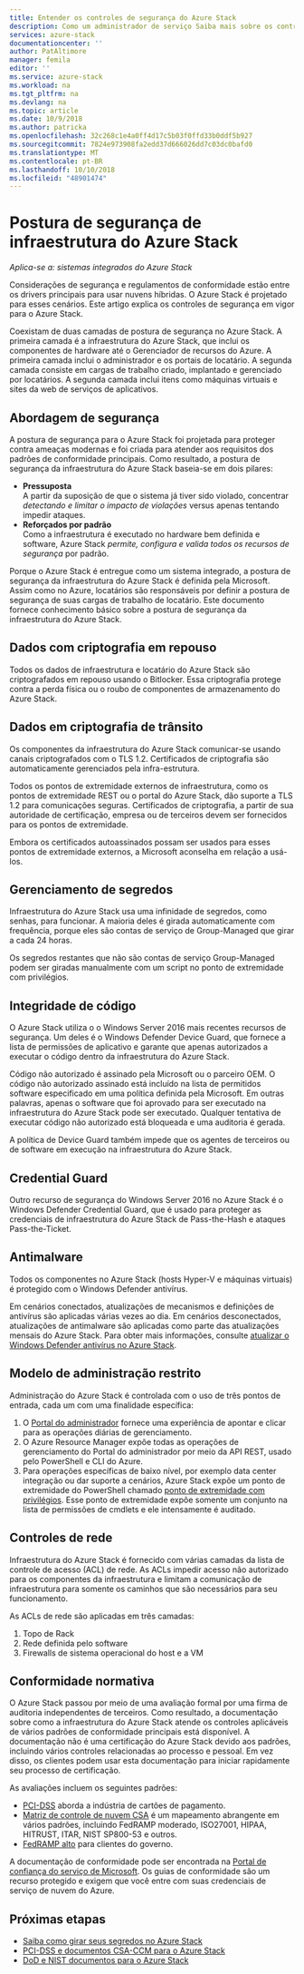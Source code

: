 ```yaml
---
title: Entender os controles de segurança do Azure Stack
description: Como um administrador de serviço Saiba mais sobre os controles de segurança aplicados para o Azure Stack
services: azure-stack
documentationcenter: ''
author: PatAltimore
manager: femila
editor: ''
ms.service: azure-stack
ms.workload: na
ms.tgt_pltfrm: na
ms.devlang: na
ms.topic: article
ms.date: 10/9/2018
ms.author: patricka
ms.openlocfilehash: 32c268c1e4a0ff4d17c5b03f0ffd33b0ddf5b927
ms.sourcegitcommit: 7824e973908fa2edd37d666026dd7c03dc0bafd0
ms.translationtype: MT
ms.contentlocale: pt-BR
ms.lasthandoff: 10/10/2018
ms.locfileid: "48901474"
---
```

# <a name="azure-stack-infrastructure-security-posture"></a>Postura de segurança de infraestrutura do Azure Stack

*Aplica-se a: sistemas integrados do Azure Stack*

Considerações de segurança e regulamentos de conformidade estão entre os drivers principais para usar nuvens híbridas. O Azure Stack é projetado para esses cenários. Este artigo explica os controles de segurança em vigor para o Azure Stack.

Coexistam de duas camadas de postura de segurança no Azure Stack. A primeira camada é a infraestrutura do Azure Stack, que inclui os componentes de hardware até o Gerenciador de recursos do Azure. A primeira camada inclui o administrador e os portais de locatário. A segunda camada consiste em cargas de trabalho criado, implantado e gerenciado por locatários. A segunda camada inclui itens como máquinas virtuais e sites da web de serviços de aplicativos.

## <a name="security-approach"></a>Abordagem de segurança

A postura de segurança para o Azure Stack foi projetada para proteger contra ameaças modernas e foi criada para atender aos requisitos dos padrões de conformidade principais. Como resultado, a postura de segurança da infraestrutura do Azure Stack baseia-se em dois pilares:

 - **Pressuposta**  
A partir da suposição de que o sistema já tiver sido violado, concentrar *detectando e limitar o impacto de violações* versus apenas tentando impedir ataques. 
 - **Reforçados por padrão**  
Como a infraestrutura é executado no hardware bem definida e software, Azure Stack *permite, configura e valida todos os recursos de segurança* por padrão.

Porque o Azure Stack é entregue como um sistema integrado, a postura de segurança da infraestrutura do Azure Stack é definida pela Microsoft. Assim como no Azure, locatários são responsáveis por definir a postura de segurança de suas cargas de trabalho de locatário. Este documento fornece conhecimento básico sobre a postura de segurança da infraestrutura do Azure Stack.

## <a name="data-at-rest-encryption"></a>Dados com criptografia em repouso
Todos os dados de infraestrutura e locatário do Azure Stack são criptografados em repouso usando o Bitlocker. Essa criptografia protege contra a perda física ou o roubo de componentes de armazenamento do Azure Stack. 

## <a name="data-in-transit-encryption"></a>Dados em criptografia de trânsito
Os componentes da infraestrutura do Azure Stack comunicar-se usando canais criptografados com o TLS 1.2. Certificados de criptografia são automaticamente gerenciados pela infra-estrutura. 

Todos os pontos de extremidade externos de infraestrutura, como os pontos de extremidade REST ou o portal do Azure Stack, dão suporte a TLS 1.2 para comunicações seguras. Certificados de criptografia, a partir de sua autoridade de certificação, empresa ou de terceiros devem ser fornecidos para os pontos de extremidade. 

Embora os certificados autoassinados possam ser usados para esses pontos de extremidade externos, a Microsoft aconselha em relação a usá-los. 

## <a name="secret-management"></a>Gerenciamento de segredos
Infraestrutura do Azure Stack usa uma infinidade de segredos, como senhas, para funcionar. A maioria deles é girada automaticamente com frequência, porque eles são contas de serviço de Group-Managed que girar a cada 24 horas.

Os segredos restantes que não são contas de serviço Group-Managed podem ser giradas manualmente com um script no ponto de extremidade com privilégios.

## <a name="code-integrity"></a>Integridade de código
O Azure Stack utiliza o o Windows Server 2016 mais recentes recursos de segurança. Um deles é o Windows Defender Device Guard, que fornece a lista de permissões de aplicativo e garante que apenas autorizados a executar o código dentro da infraestrutura do Azure Stack. 

Código não autorizado é assinado pela Microsoft ou o parceiro OEM. O código não autorizado assinado está incluído na lista de permitidos software especificado em uma política definida pela Microsoft. Em outras palavras, apenas o software que foi aprovado para ser executado na infraestrutura do Azure Stack pode ser executado. Qualquer tentativa de executar código não autorizado está bloqueada e uma auditoria é gerada.

A política de Device Guard também impede que os agentes de terceiros ou de software em execução na infraestrutura do Azure Stack.

## <a name="credential-guard"></a>Credential Guard
Outro recurso de segurança do Windows Server 2016 no Azure Stack é o Windows Defender Credential Guard, que é usado para proteger as credenciais de infraestrutura do Azure Stack de Pass-the-Hash e ataques Pass-the-Ticket.

## <a name="antimalware"></a>Antimalware
Todos os componentes no Azure Stack (hosts Hyper-V e máquinas virtuais) é protegido com o Windows Defender antivírus.

Em cenários conectados, atualizações de mecanismos e definições de antivírus são aplicadas várias vezes ao dia. Em cenários desconectados, atualizações de antimalware são aplicadas como parte das atualizações mensais do Azure Stack. Para obter mais informações, consulte [atualizar o Windows Defender antivírus no Azure Stack](azure-stack-security-av.md).

## <a name="constrained-administration-model"></a>Modelo de administração restrito
Administração do Azure Stack é controlada com o uso de três pontos de entrada, cada um com uma finalidade específica: 
1. O [Portal do administrador](azure-stack-manage-portals.md) fornece uma experiência de apontar e clicar para as operações diárias de gerenciamento.
2. O Azure Resource Manager expõe todas as operações de gerenciamento do Portal do administrador por meio da API REST, usado pelo PowerShell e CLI do Azure. 
3. Para operações específicas de baixo nível, por exemplo data center integração ou dar suporte a cenários, Azure Stack expõe um ponto de extremidade do PowerShell chamado [ponto de extremidade com privilégios](azure-stack-privileged-endpoint.md). Esse ponto de extremidade expõe somente um conjunto na lista de permissões de cmdlets e ele intensamente é auditado.

## <a name="network-controls"></a>Controles de rede
Infraestrutura do Azure Stack é fornecido com várias camadas da lista de controle de acesso (ACL) de rede. As ACLs impedir acesso não autorizado para os componentes da infraestrutura e limitam a comunicação de infraestrutura para somente os caminhos que são necessários para seu funcionamento. 

As ACLs de rede são aplicadas em três camadas:
1.  Topo de Rack
2.  Rede definida pelo software
3.  Firewalls de sistema operacional do host e a VM

## <a name="regulatory-compliance"></a>Conformidade normativa

O Azure Stack passou por meio de uma avaliação formal por uma firma de auditoria independentes de terceiros. Como resultado, a documentação sobre como a infraestrutura do Azure Stack atende os controles aplicáveis de vários padrões de conformidade principais está disponível. A documentação não é uma certificação do Azure Stack devido aos padrões, incluindo vários controles relacionadas ao processo e pessoal. Em vez disso, os clientes podem usar esta documentação para iniciar rapidamente seu processo de certificação.

As avaliações incluem os seguintes padrões:

- [PCI-DSS](https://www.pcisecuritystandards.org/pci_security/) aborda a indústria de cartões de pagamento.
- [Matriz de controle de nuvem CSA](https://cloudsecurityalliance.org/group/cloud-controls-matrix/#_overview) é um mapeamento abrangente em vários padrões, incluindo FedRAMP moderado, ISO27001, HIPAA, HITRUST, ITAR, NIST SP800-53 e outros.
- [FedRAMP alto](https://www.fedramp.gov/fedramp-releases-high-baseline/) para clientes do governo.

A documentação de conformidade pode ser encontrada na [Portal de confiança do serviço de Microsoft](https://servicetrust.microsoft.com/ViewPage/Blueprint). Os guias de conformidade são um recurso protegido e exigem que você entre com suas credenciais de serviço de nuvem do Azure.

## <a name="next-steps"></a>Próximas etapas

- [Saiba como girar seus segredos no Azure Stack](azure-stack-rotate-secrets.md)
- [PCI-DSS e documentos CSA-CCM para o Azure Stack](https://servicetrust.microsoft.com/ViewPage/TrustDocuments)
- [DoD e NIST documentos para o Azure Stack](https://servicetrust.microsoft.com/ViewPage/Blueprint)

